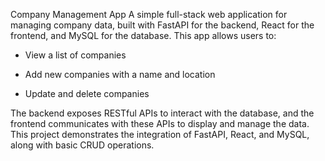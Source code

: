 Company Management App
A simple full-stack web application for managing company data, built with FastAPI for the backend, React for the frontend, and MySQL for the database. This app allows users to:

* View a list of companies

* Add new companies with a name and location

* Update and delete companies

The backend exposes RESTful APIs to interact with the database, and the frontend communicates with these APIs to display and manage the data. This project demonstrates the integration of FastAPI, React, and MySQL, along with basic CRUD operations.
